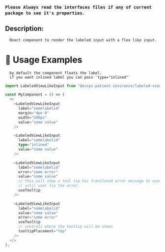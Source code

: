 ### `Please Always read the interfaces files if any of current package to see it's properties`.

## Description:

```sh
  React component to render the labeled input with a flex like input.
```

# 🔨 Usage Examples

```ssh
  by default the component floats the label.
  if you want inlined label you can pass `type="inlined"`
```

```typescript
import LabeledViewLikeInput from "@exsys-patient-insurance/labeled-view-like-input";

const MyComponent = () => (
  <>
    <LabeledViewLikeInput
      label="somelabelid"
      margin="4px 0"
      width="200px"
      value="some value"
    />

    <LabeledViewLikeInput
      label="somelabelid"
      type="inlined"
      value="some value"
    />

    <LabeledViewLikeInput
      label="somelabelid"
      error="some error"
      value="some value"
      // this will show a tool tip has translated error message to user
      // until user fix the error.
      useTooltip
    />

    <LabeledViewLikeInput
      label="somelabelid"
      value="some value"
      error="some error"
      useTooltip
      // controls where the tooltip will be shown
      tooltipPlacement="top"
    />
  </>
);
```
